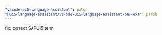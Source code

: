 ```yaml
---
"vscode-ui5-language-assistant": patch
"@ui5-language-assistant/vscode-ui5-language-assistant-bas-ext": patch
---
```


fix: correct SAPUI5 term
